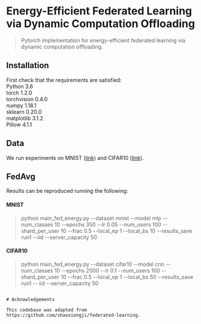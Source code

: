 # Energy-Efficient Federated Learning via Dynamic Computation Offloading

> Pytorch implementation for energy-efficient federated learning via dynamic computation offloading.

## Installation

First check that the requirements are satisfied:</br>
Python 3.6</br>
torch 1.2.0</br>
torchvision 0.4.0</br>
numpy 1.18.1</br>
sklearn 0.20.0</br>
matplotlib 3.1.2</br>
Pillow 4.1.1</br>

## Data

We run experiments on MNIST ([link](http://yann.lecun.com/exdb/mnist/)) and CIFAR10 ([link](https://www.cs.toronto.edu/~kriz/cifar.html)).

## FedAvg

Results can be reproduced running the following:

#### MNIST
> python main_fed_energy.py --dataset mnist --model mlp --num_classes 10 --epochs 350  --lr 0.05 --num_users 100  --shard_per_user 10  --frac 0.5 --local_ep 1 --local_bs 10  --results_save run1 --iid --server_capacity 50

#### CIFAR10 
> python main_fed_energy.py --dataset cifar10 --model cnn --num_classes 10 --epochs 2000 --lr 0.1 --num_users 100 --shard_per_user 10 --frac 0.5 --local_ep 1 --local_bs 50 --results_save run1 -- iid --server_capacity 50

```

# Acknowledgements

This codebase was adapted from https://github.com/shaoxiongji/federated-learning.
